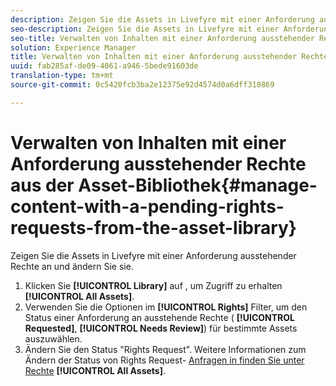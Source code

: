 ```yaml
---
description: Zeigen Sie die Assets in Livefyre mit einer Anforderung ausstehender Rechte an und ändern Sie sie.
seo-description: Zeigen Sie die Assets in Livefyre mit einer Anforderung ausstehender Rechte an und ändern Sie sie.
seo-title: Verwalten von Inhalten mit einer Anforderung ausstehender Rechte aus der Asset-Bibliothek
solution: Experience Manager
title: Verwalten von Inhalten mit einer Anforderung ausstehender Rechte aus der Asset-Bibliothek
uuid: fab285af-de09-4061-a946-5bede91603de
translation-type: tm+mt
source-git-commit: 0c5420fcb3ba2e12375e92d4574d0a6dff310869

---
```



# Verwalten von Inhalten mit einer Anforderung ausstehender Rechte aus der Asset-Bibliothek{#manage-content-with-a-pending-rights-requests-from-the-asset-library}

Zeigen Sie die Assets in Livefyre mit einer Anforderung ausstehender Rechte an und ändern Sie sie.

1. Klicken Sie **[!UICONTROL Library]** auf , um Zugriff zu erhalten **[!UICONTROL All Assets]**.
1. Verwenden Sie die Optionen im **[!UICONTROL Rights]** Filter, um den Status einer Anforderung an ausstehende Rechte ( **[!UICONTROL Requested]**, **[!UICONTROL Needs Review]**) für bestimmte Assets auszuwählen.
1. Ändern Sie den Status "Rights Request". Weitere Informationen zum Ändern der Status von Rights Request- [Anfragen in finden Sie unter Rechte](../c-how-requesting-rights-works/c-how-requesting-rights-works.md#c_how_requesting_rights_works) **[!UICONTROL All Assets]**.
